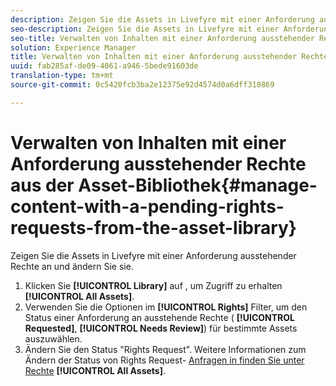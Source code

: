 ```yaml
---
description: Zeigen Sie die Assets in Livefyre mit einer Anforderung ausstehender Rechte an und ändern Sie sie.
seo-description: Zeigen Sie die Assets in Livefyre mit einer Anforderung ausstehender Rechte an und ändern Sie sie.
seo-title: Verwalten von Inhalten mit einer Anforderung ausstehender Rechte aus der Asset-Bibliothek
solution: Experience Manager
title: Verwalten von Inhalten mit einer Anforderung ausstehender Rechte aus der Asset-Bibliothek
uuid: fab285af-de09-4061-a946-5bede91603de
translation-type: tm+mt
source-git-commit: 0c5420fcb3ba2e12375e92d4574d0a6dff310869

---
```



# Verwalten von Inhalten mit einer Anforderung ausstehender Rechte aus der Asset-Bibliothek{#manage-content-with-a-pending-rights-requests-from-the-asset-library}

Zeigen Sie die Assets in Livefyre mit einer Anforderung ausstehender Rechte an und ändern Sie sie.

1. Klicken Sie **[!UICONTROL Library]** auf , um Zugriff zu erhalten **[!UICONTROL All Assets]**.
1. Verwenden Sie die Optionen im **[!UICONTROL Rights]** Filter, um den Status einer Anforderung an ausstehende Rechte ( **[!UICONTROL Requested]**, **[!UICONTROL Needs Review]**) für bestimmte Assets auszuwählen.
1. Ändern Sie den Status "Rights Request". Weitere Informationen zum Ändern der Status von Rights Request- [Anfragen in finden Sie unter Rechte](../c-how-requesting-rights-works/c-how-requesting-rights-works.md#c_how_requesting_rights_works) **[!UICONTROL All Assets]**.
